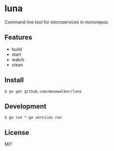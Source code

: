 # luna

Command line tool for microservices in monorepos.

## Features

- build
- start
- watch
- clean

## Install

```shell
$ go get github.com/moonwalker/luna
```

## Development

```shell
$ go run *.go services run
```

## License

MIT
